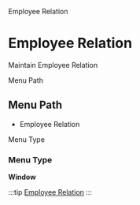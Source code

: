 
Employee Relation
# Employee Relation


Maintain Employee Relation

Menu Path
## Menu Path



- Employee Relation

Menu Type
### Menu Type

**Window**


:::tip
[Employee Relation](functional-guide/window/window-employee-relation.md)
:::